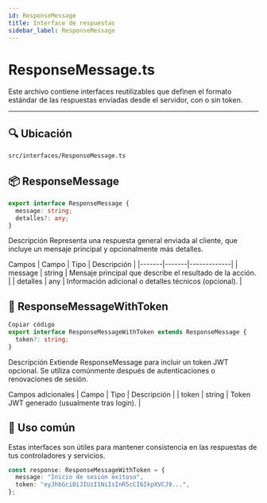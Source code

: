 ```yaml
---
id: ResponseMessage
title: Interface de respuestas
sidebar_label: ResponseMessage
---
```


# ResponseMessage.ts

Este archivo contiene interfaces reutilizables que definen el formato estándar de las respuestas enviadas desde el servidor, con o sin token.

---

## 🔍 Ubicación

`src/interfaces/ResponseMessage.ts`


## 📦 ResponseMessage

```ts
export interface ResponseMessage {
  message: string;
  detalles?: any;
}
```

Descripción
Representa una respuesta general enviada al cliente, que incluye un mensaje principal y opcionalmente más detalles.

Campos
| Campo |	Tipo	| Descripción |
|-------|-------|-------------|
| message	| string	| Mensaje principal que describe el resultado de la acción. | 
| detalles	| any	| Información adicional o detalles técnicos (opcional). | 

## 🔐 ResponseMessageWithToken
```ts
Copiar código
export interface ResponseMessageWithToken extends ResponseMessage {
  token?: string;
}
```

Descripción
Extiende ResponseMessage para incluir un token JWT opcional. Se utiliza comúnmente después de autenticaciones o renovaciones de sesión.

Campos adicionales
| Campo	| Tipo	| Descripción | 
| token	| string	| Token JWT generado (usualmente tras login). | 

## 📝 Uso común
Estas interfaces son útiles para mantener consistencia en las respuestas de tus controladores y servicios.

```ts
const response: ResponseMessageWithToken = {
  message: "Inicio de sesión exitoso",
  token: "eyJhbGciOiJIUzI1NiIsInR5cCI6IkpXVCJ9...",
};
```